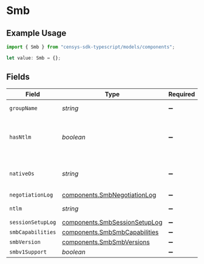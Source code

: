 # Smb

## Example Usage

```typescript
import { Smb } from "censys-sdk-typescript/models/components";

let value: Smb = {};
```

## Fields

| Field                                                                          | Type                                                                           | Required                                                                       | Description                                                                    |
| ------------------------------------------------------------------------------ | ------------------------------------------------------------------------------ | ------------------------------------------------------------------------------ | ------------------------------------------------------------------------------ |
| `groupName`                                                                    | *string*                                                                       | :heavy_minus_sign:                                                             | Default group name                                                             |
| `hasNtlm`                                                                      | *boolean*                                                                      | :heavy_minus_sign:                                                             | Server supports the NTLM authentication method                                 |
| `nativeOs`                                                                     | *string*                                                                       | :heavy_minus_sign:                                                             | Server-identified operating system                                             |
| `negotiationLog`                                                               | [components.SmbNegotiationLog](../../models/components/smbnegotiationlog.md)   | :heavy_minus_sign:                                                             | N/A                                                                            |
| `ntlm`                                                                         | *string*                                                                       | :heavy_minus_sign:                                                             | Native LAN manager                                                             |
| `sessionSetupLog`                                                              | [components.SmbSessionSetupLog](../../models/components/smbsessionsetuplog.md) | :heavy_minus_sign:                                                             | N/A                                                                            |
| `smbCapabilities`                                                              | [components.SmbSmbCapabilities](../../models/components/smbsmbcapabilities.md) | :heavy_minus_sign:                                                             | N/A                                                                            |
| `smbVersion`                                                                   | [components.SmbSmbVersions](../../models/components/smbsmbversions.md)         | :heavy_minus_sign:                                                             | N/A                                                                            |
| `smbv1Support`                                                                 | *boolean*                                                                      | :heavy_minus_sign:                                                             | N/A                                                                            |
